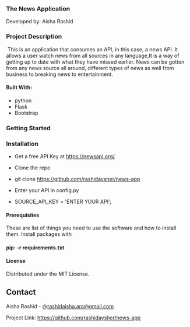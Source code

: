<h3> The News Application</h3

  Developed by: Aisha Rashid



### Project Description
<img scr = 'app/static/images/Screenshot from 2021-09-15 23-32-35.jpg' >
This is an application that consumes an API, in this case, a news API. It allows a user watch news from all sources in any language,It is a way of getting up to date with what they have missed earlier. News can be gotten from any news source all around, different types of news as well from business to breaking news to entertainment.


#### Built With:
* python
* Flask
* Bootstrap



### Getting Started

 ### Installation
* Get a free API Key at https://newsapi.org/

* Clone the repo
* git clone https://github.com/rashidaysher/news-app

* Enter your API in config.py

* SOURCE_API_KEY = 'ENTER YOUR API';



#### Prerequisites
 These are list of things you need to use the software and how to install them.
 Install packages with
#### pip: -r requirements.txt




#### License
Distributed under the MIT License. 


 ## Contact
Aisha Rashid - @rashidaisha.ara@gmail.com

Project Link: https://github.com/rashidaysher/news-app
